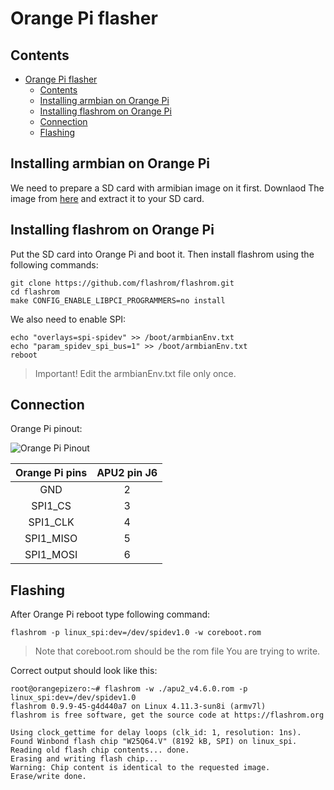 # Orange Pi flasher

## Contents

<!-- TOC -->

- [Orange Pi flasher](#orange-pi-flasher)
    - [Contents](#contents)
    - [Installing armbian on Orange Pi](#installing-armbian-on-orange-pi)
    - [Installing flashrom on Orange Pi](#installing-flashrom-on-rpi)
    - [Connection](#connection)
    - [Flashing](#flashing)

<!-- /TOC -->

## Installing armbian on Orange Pi

We need to prepare a SD card with armibian image on it first.
Downlaod The image from
[here](https://dl.armbian.com/orangepizero/Debian_jessie_dev.7z)
and extract it to your SD card.

## Installing flashrom on Orange Pi

Put the SD card into Orange Pi and boot it. Then install flashrom using the
following commands:
```
git clone https://github.com/flashrom/flashrom.git
cd flashrom
make CONFIG_ENABLE_LIBPCI_PROGRAMMERS=no install
```

We also need to enable SPI:
```
echo "overlays=spi-spidev" >> /boot/armbianEnv.txt
echo "param_spidev_spi_bus=1" >> /boot/armbianEnv.txt
reboot
```
> Important! Edit the armbianEnv.txt file only once.

## Connection

Orange Pi pinout:

![Orange Pi Pinout](https://i1.wp.com/oshlab.com/wp-content/uploads/2016/11/Orange-Pi-Zero-Pinout-banner2.jpg)


 Orange Pi pins | APU2 pin J6
:--------------:|:----------:
 GND            | 2
 SPI1_CS        | 3
 SPI1_CLK       | 4
 SPI1_MISO      | 5
 SPI1_MOSI      | 6
 
 
## Flashing

After Orange Pi reboot type following command:

```
flashrom -p linux_spi:dev=/dev/spidev1.0 -w coreboot.rom
```

> Note that coreboot.rom should be the rom file You are trying to write.

Correct output should look like this:
```
root@orangepizero:~# flashrom -w ./apu2_v4.6.0.rom -p linux_spi:dev=/dev/spidev1.0                          
flashrom 0.9.9-45-g4d440a7 on Linux 4.11.3-sun8i (armv7l)
flashrom is free software, get the source code at https://flashrom.org

Using clock_gettime for delay loops (clk_id: 1, resolution: 1ns).
Found Winbond flash chip "W25Q64.V" (8192 kB, SPI) on linux_spi.
Reading old flash chip contents... done.
Erasing and writing flash chip...
Warning: Chip content is identical to the requested image.
Erase/write done.
```